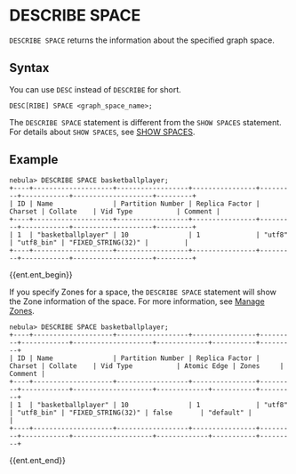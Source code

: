 # DESCRIBE SPACE

`DESCRIBE SPACE` returns the information about the specified graph space.

## Syntax

You can use `DESC` instead of `DESCRIBE` for short.

```ngql
DESC[RIBE] SPACE <graph_space_name>;
```

The `DESCRIBE SPACE` statement is different from the `SHOW SPACES` statement. For details about `SHOW SPACES`, see [SHOW SPACES](3.show-spaces.md).

## Example

```ngql
nebula> DESCRIBE SPACE basketballplayer;
+----+--------------------+------------------+----------------+---------+------------+--------------------+---------+
| ID | Name               | Partition Number | Replica Factor | Charset | Collate    | Vid Type           | Comment |
+----+--------------------+------------------+----------------+---------+------------+--------------------+---------+
| 1  | "basketballplayer" | 10               | 1              | "utf8"  | "utf8_bin" | "FIXED_STRING(32)" |         |
+----+--------------------+------------------+----------------+---------+------------+--------------------+---------+
```

{{ent.ent_begin}}

If you specify Zones for a space, the `DESCRIBE SPACE` statement will show the Zone information of the space. For more information, see [Manage Zones](../../4.deployment-and-installation/5.zone.md).


```ngql
nebula> DESCRIBE SPACE basketballplayer;
+----+--------------------+------------------+----------------+---------+------------+--------------------+-------------+-----------+---------+
| ID | Name               | Partition Number | Replica Factor | Charset | Collate    | Vid Type           | Atomic Edge | Zones     | Comment |
+----+--------------------+------------------+----------------+---------+------------+--------------------+-------------+-----------+---------+
| 1  | "basketballplayer" | 10               | 1              | "utf8"  | "utf8_bin" | "FIXED_STRING(32)" | false       | "default" |         |
+----+--------------------+------------------+----------------+---------+------------+--------------------+-------------+-----------+---------+
```
{{ent.ent_end}}

